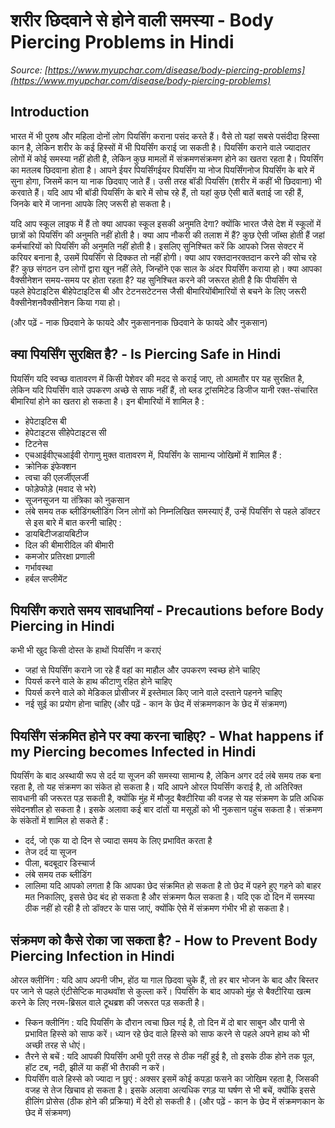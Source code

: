 # शरीर छिदवाने से होने वाली समस्या - Body Piercing Problems in Hindi
_Source: [https://www.myupchar.com/disease/body-piercing-problems](https://www.myupchar.com/disease/body-piercing-problems)_

## Introduction
भारत में भी पुरुष और महिला दोनों लोग पियर्सिंग कराना पसंद करते हैं। वैसे तो यहां सबसे पसंदीदा हिस्सा कान है, लेकिन शरीर के कई हिस्सों में भी पियर्सिंग कराई जा सकती है। पियर्सिंग कराने वाले ज्यादातर लोगों में कोई समस्या नहीं होती है, लेकिन कुछ मामलों में संक्रमणसंक्रमण होने का खतरा रहता है।
पियर्सिंग का मतलब छिदवाना होता है। आपने ईयर पियर्सिंगईयर पियर्सिंग या नोज पियर्सिंगनोज पियर्सिंग के बारे में सुना होगा, जिसमें कान या नाक छिदवाए जाते हैं। उसी तरह बॉडी पियर्सिंग (शरीर में कहीं भी छिदवाना) भी करवाते हैं। ​यदि आप भी बॉडी पियर्सिंग के बारे में सोच रहे हैं, तो यहां कुछ ऐसी बातें बताई जा रही हैं, जिनके बारे में जानना आपके लिए जरूरी हो सकता है।

यदि आप स्कूल लाइफ में हैं तो क्या आपका स्कूल इसकी अनुमति देगा? क्योंकि भारत जैसे देश में स्कूलों में छात्रों को पियर्सिंग की अनुमति नहीं होती है।
क्या आप नौकरी की तलाश में हैं? कुछ ऐसी जॉब्स होती हैं जहां कर्मचारियों को पियर्सिंग की अनुमति नहीं होती है। इसलिए सुनिश्चित करें कि आपको जिस सेक्टर में करियर बनाना है, उसमें पियर्सिंग से दिक्कत तो नहीं होगी।
क्या आप रक्तदानरक्तदान करने की सोच रहे हैं? कुछ संगठन उन लोगों द्वारा खून नहीं लेते, जिन्होंने एक साल के अंदर पियर्सिंग कराया हो।
क्या आपका वैक्सीनेशन समय-समय पर होता रहता है? यह सुनिश्चित करने की जरूरत होती है कि पीयर्सिंग से पहले हेपेटाइटिस बीहेपेटाइटिस बी और टेटनसटेटनस जैसी बीमारियोंबीमारियों से बचने के लिए जरूरी वैक्सीनेशनवैक्सीनेशन किया गया हो।

(और पढ़ें - नाक छिदवाने के फायदे और नुकसाननाक छिदवाने के फायदे और नुकसान)

## क्या पियर्सिंग सुरक्षित है? - Is Piercing Safe in Hindi
पियर्सिंग यदि स्वच्छ वातावरण में किसी पेशेवर की मदद से कराई जाए, तो आमतौर पर यह सुरक्षित है, लेकिन यदि पियर्सिंग वाले उपकरण अच्छे से साफ नहीं हैं, तो ब्लड ट्रांसमिटेड डिजीज यानी रक्त-संचारित बीमारियां होने का खतरा हो सकता है। इन बीमारियों में शामिल है :
- हेपेटाइटिस बी
- हेपेटाइटस सीहेपेटाइटस सी
- टिटनेस
- एचआईवीएचआईवी
रोगाणु मुक्त वातावरण में, पियर्सिंग के सामान्य जोखिमों में शामिल हैं :
- क्रोनिक इंफेक्शन
- त्वचा की एलर्जीएलर्जी
- फोड़ेफोड़े (मवाद से भरे)
- सूजनसूजन या तंत्रिका को नुकसान
- लंबे समय तक ब्लीडिंगब्लीडिंग
जिन लोगों को निम्नलिखित समस्याएं हैं, उन्हें पियर्सिंग से पहले डॉक्टर से इस बारे में बात करनी चाहिए :
- डायबिटीजडायबिटीज
- दिल की बीमारीदिल की बीमारी
- कमजोर प्रतिरक्षा प्रणाली
- गर्भावस्था
- हर्बल सप्लीमेंट

## पियर्सिंग कराते समय सावधानियां - Precautions before Body Piercing in Hindi
कभी भी खुद किसी दोस्त के हाथों पियर्सिंग न कराएं
- जहां से पियर्सिंग कराने जा रहे हैं वहां का माहौल और उपकरण स्वच्छ होने चाहिए
- पियर्स करने वाले के हाथ कीटाणु रहित होने चाहिए
- पियर्स करने वाले को मेडिकल प्रोसीजर में इस्तेमाल किए जाने वाले दस्ताने पहनने चाहिए
- नई सुई का प्रयोग होना चाहिए
(और पढ़ें - कान के छेद में संक्रमणकान के छेद में संक्रमण)

## पियर्सिंग संक्रमित होने पर क्या करना चाहिए? - What happens if my Piercing becomes Infected in Hindi
पियर्सिंग के बाद अस्थायी रूप से दर्द या सूजन की समस्या सामान्य है, लेकिन अगर दर्द लंबे समय तक बना रहता है, तो यह संक्रमण का संकेत हो सकता है।
यदि आपने ओरल पियर्सिंग कराई है, तो अतिरिक्त सावधानी की जरूरत पड़ सकती है, क्योंकि मुंह में मौजूद बैक्टीरिया की वजह से यह संक्रमण के प्रति अधिक संवेदनशील हो सकता है। इसके अलावा कई बार दांतों या मसूड़ों को भी नुकसान पहुंच सकता है।
संक्रमण के संकेतों में शामिल हो सकते हैं :
- दर्द, जो एक या दो दिन से ज्यादा समय के लिए प्रभावित करता है
- तेज दर्द या सूजन
- पीला, बदबूदार डिस्चार्ज
- लंबे समय तक ब्लीडिंग
- लालिमा
यदि आपको लगता है कि आपका छेद संक्रमित हो सकता है तो छेद में पहने हुए गहने को बाहर मत निकालिए, इससे छेद बंद हो सकता है और संक्रमण फैल सकता है। यदि एक दो दिन में समस्या ठीक नहीं हो रही है तो डॉक्टर के पास जाएं, क्योंकि ऐसे में संक्रमण गंभीर भी हो सकता है।

## संक्रमण को कैसे रोका जा सकता है? - How to Prevent Body Piercing Infection in Hindi
ओरल क्लीनिंग : यदि आप अपनी जीभ, होंठ या गाल छिदवा चुके हैं, तो हर बार भोजन के बाद और बिस्तर पर जाने से पहले एंटीसेप्टिक माउथवॉश से कुल्ला करें। पियर्सिंग के बाद आपको मुंह से बैक्टीरिया खत्म करने के लिए नरम-ब्रिसल वाले टूथब्रश की जरूरत पड़ सकती है।
- स्किन क्लीनिंग : यदि पियर्सिंग के दौरान त्वचा छिल गई है, तो दिन में दो बार साबुन और पानी से प्रभावित हिस्से को साफ करें। ध्यान रहे छेद वाले हिस्से को साफ करने से पहले अपने हाथ को भी अच्छी तरह से धोएं।
- तैरने से बचें : यदि आपकी पियर्सिंग अभी पूरी तरह से ठीक नहीं हुई है, तो इसके ठीक होने तक पूल, हॉट टब, नदी, झीलें या क​हीं भी तैराकी न करें।
- पियर्सिंग वाले हिस्से को ज्यादा न छुएं : अक्सर इसमें कोई कपड़ा फसने का जोखिम रहता है, जिसकी वजह से तेज खिचाव हो सकता है। इसके अलावा अत्यधिक रगड़ या घर्षण से भी बचें, क्योंकि इससे हीलिंग प्रोसेस (ठीक होने की प्रक्रिया) में देरी हो सकती है।
(और पढ़ें - कान के छेद में संक्रमणकान के छेद में संक्रमण)


